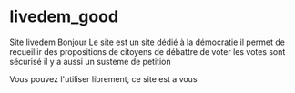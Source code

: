 # livedem_good
Site livedem
Bonjour
Le site est un site dédié à la démocratie
il permet de recueillir des propositions de citoyens
de débattre
de voter
les votes sont sécurisé
il y a aussi un susteme de petition

Vous pouvez l'utiliser librement, ce site est a vous
